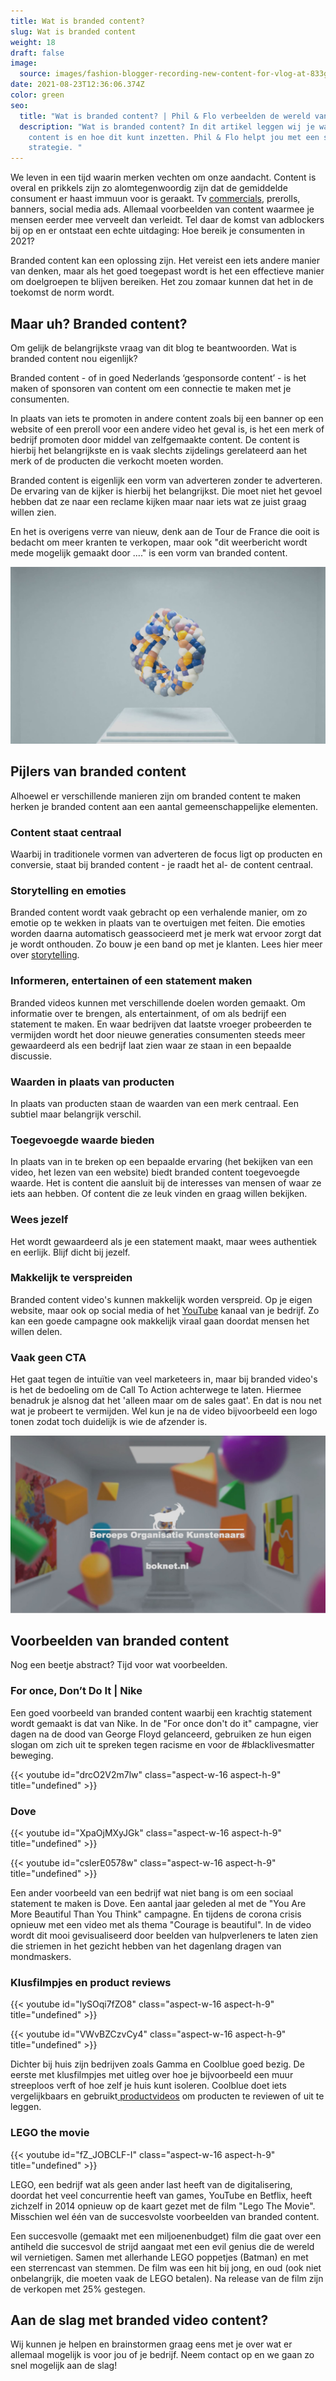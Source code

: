 ```yaml
---
title: Wat is branded content?
slug: Wat is branded content
weight: 18
draft: false
image:
  source: images/fashion-blogger-recording-new-content-for-vlog-at-833g9wp.jpg
date: 2021-08-23T12:36:06.374Z
color: green
seo:
  title: "Wat is branded content? | Phil & Flo verbeelden de wereld van morgen "
  description: "Wat is branded content? In dit artikel leggen wij je wat branded
    content is en hoe dit kunt inzetten. Phil & Flo helpt jou met een slimme
    strategie. "
---
```

We leven in een tijd waarin merken vechten om onze aandacht. Content is overal en prikkels zijn zo alomtegenwoordig zijn dat de gemiddelde consument er haast immuun voor is geraakt. Tv [commercials](https://www.philenflo.nl/commercial-laten-maken/), prerolls, banners, social media ads. Allemaal voorbeelden van content waarmee je mensen eerder mee verveelt dan verleidt. Tel daar de komst van adblockers bij op en er ontstaat een echte uitdaging: Hoe bereik je consumenten in 2021? 

Branded content kan een oplossing zijn. Het vereist een iets andere manier van denken, maar als het goed toegepast wordt is het een effectieve manier om doelgroepen te blijven bereiken. 
Het zou zomaar kunnen dat het in de toekomst de norm wordt.

## Maar uh? Branded content?

Om gelijk de belangrijkste vraag van dit blog te beantwoorden. Wat is branded content nou eigenlijk? 

Branded content - of in goed Nederlands ‘gesponsorde content’ - is het maken of sponsoren van content om een connectie te maken met je consumenten.

In plaats van iets te promoten in andere content zoals bij een banner op een website of een preroll voor een andere video het geval is, is het een merk of bedrijf promoten door middel van zelfgemaakte content. De content is hierbij het belangrijkste en is vaak slechts zijdelings gerelateerd aan het merk of de producten die verkocht moeten worden. 

Branded content is eigenlijk een vorm van adverteren zonder te adverteren. De ervaring van de kijker is hierbij het belangrijkst. Die moet niet het gevoel hebben dat ze naar een reclame kijken maar naar iets wat ze juist graag willen zien.

En het is overigens verre van nieuw, denk aan de Tour de France die ooit is bedacht om meer kranten te verkopen, maar ook "dit weerbericht wordt mede mogelijk gemaakt door ...." is een vorm van branded content.

![Branded content voorbeeld blog](images/branded-content.jpg)

## Pijlers van branded content

Alhoewel er verschillende manieren zijn om branded content te maken herken je branded content aan een aantal gemeenschappelijke elementen.

### Content staat centraal

Waarbij in traditionele vormen van adverteren de focus ligt op producten en conversie, staat bij branded content - je raadt het al- de content centraal.

### Storytelling en emoties

Branded content wordt vaak gebracht op een verhalende manier, om zo emotie op te wekken in plaats van te overtuigen met feiten. Die emoties worden daarna automatisch geassocieerd met je merk wat ervoor zorgt dat je wordt onthouden. Zo bouw je een band op met je klanten. Lees hier meer over [storytelling](https://www.philenflo.nl/blog/beste-voorbeelden-van-storytelling/). 

### Informeren, entertainen of een statement maken

Branded videos kunnen met verschillende doelen worden gemaakt. Om informatie over te brengen, als entertainment, of om als bedrijf een statement te maken. En waar bedrijven dat laatste vroeger probeerden te vermijden wordt het door nieuwe generaties consumenten steeds meer gewaardeerd als een bedrijf laat zien waar ze staan in een bepaalde discussie.

### Waarden in plaats van producten

In plaats van producten staan de waarden van een merk centraal. Een subtiel maar belangrijk verschil. 

### Toegevoegde waarde bieden

In plaats van in te breken op een bepaalde ervaring (het bekijken van een video, het lezen van een website) biedt branded content toegevoegde waarde. Het is content die aansluit bij de interesses van mensen of waar ze iets aan hebben. Of content die ze leuk vinden en graag willen bekijken. 

### Wees jezelf

Het wordt gewaardeerd als je een statement maakt, maar wees authentiek en eerlijk. Blijf dicht bij jezelf.

### Makkelijk te verspreiden

Branded content video's kunnen makkelijk worden verspreid. Op je eigen website, maar ook op social media of het [YouTube](https://www.philenflo.nl/you-tube-video-laten-maken/) kanaal van je bedrijf. Zo kan een goede campagne ook makkelijk viraal gaan doordat mensen het willen delen.

### Vaak geen CTA

Het gaat tegen de intuïtie van veel marketeers in, maar bij branded video's is het de bedoeling om de Call To Action achterwege te laten. Hiermee benadruk je alsnog dat het 'alleen maar om de sales gaat'. En dat is nou net wat je probeert te vermijden. Wel kun je na de video bijvoorbeeld een logo tonen zodat toch duidelijk is wie de afzender is.

![Branded content zonder cta blog](images/branded-content-video.jpg)

## Voorbeelden van branded content

Nog een beetje abstract? Tijd voor wat voorbeelden.

### For once, Don’t Do It | Nike

Een goed voorbeeld van branded content waarbij een krachtig statement wordt gemaakt is dat van Nike. In de "For once don't do it" campagne, vier dagen na de dood van George Floyd gelanceerd, gebruiken ze hun eigen slogan om zich uit te spreken tegen racisme en voor de #blacklivesmatter beweging.

{{< youtube id="drcO2V2m7lw" class="aspect-w-16 aspect-h-9" title="undefined" >}}

### Dove

{{< youtube id="XpaOjMXyJGk" class="aspect-w-16 aspect-h-9" title="undefined" >}}

{{< youtube id="csIerE0578w" class="aspect-w-16 aspect-h-9" title="undefined" >}}

Een ander voorbeeld van een bedrijf wat niet bang is om een sociaal statement te maken is Dove. Een aantal jaar geleden al met de "You Are More Beautiful Than You Think" campagne. En tijdens de corona crisis opnieuw met een video met als thema "Courage is beautiful". In de video wordt dit mooi gevisualiseerd door beelden van hulpverleners te laten zien die striemen in het gezicht hebben van het dagenlang dragen van mondmaskers. 

### Klusfilmpjes en product reviews

{{< youtube id="lySOqi7fZO8" class="aspect-w-16 aspect-h-9" title="undefined" >}}

{{< youtube id="VWvBZCzvCy4" class="aspect-w-16 aspect-h-9" title="undefined" >}}

Dichter bij huis zijn bedrijven zoals Gamma en Coolblue goed bezig. De eerste met klusfilmpjes met uitleg over hoe je bijvoorbeeld een muur streeploos verft of hoe zelf je huis kunt isoleren. Coolblue doet iets vergelijkbaars en gebruikt[ productvideos](https://www.philenflo.nl/3d-productvideo/) om producten te reviewen of uit te leggen.

### LEGO the movie

{{< youtube id="fZ_JOBCLF-I" class="aspect-w-16 aspect-h-9" title="undefined" >}}

LEGO, een bedrijf wat als geen ander last heeft van de digitalisering, doordat het veel concurrentie heeft van games, YouTube en Betflix, heeft zichzelf in 2014 opnieuw op de kaart gezet met de film "Lego The Movie". Misschien wel één van de succesvolste voorbeelden van branded content.

Een succesvolle (gemaakt met een miljoenenbudget) film die gaat over een antiheld die succesvol de strijd aangaat met een evil genius die de wereld wil vernietigen. Samen met allerhande LEGO poppetjes (Batman) en met een sterrencast van stemmen. De film was een hit bij jong, en oud (ook niet onbelangrijk, die moeten vaak de LEGO betalen).  Na release van de film zijn de verkopen met 25% gestegen. 

## Aan de slag met branded video content?

Wij kunnen je helpen en brainstormen graag eens met je over wat er allemaal mogelijk is voor jou of je bedrijf. Neem contact op en we gaan zo snel mogelijk aan de slag!